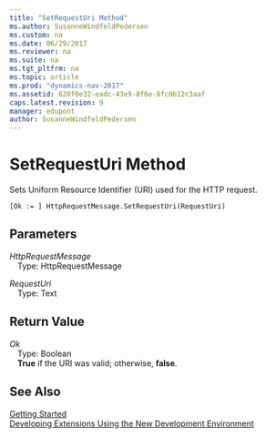 ```yaml
---
title: "SetRequestUri Method"
ms.author: SusanneWindfeldPedersen
ms.custom: na
ms.date: 06/29/2017
ms.reviewer: na
ms.suite: na
ms.tgt_pltfrm: na
ms.topic: article
ms.prod: "dynamics-nav-2017"
ms.assetid: 620f0e32-eadc-43e9-8f6e-8fc0b12c3aaf
caps.latest.revision: 9
manager: edupont
author: SusanneWindfeldPedersen
---
```


# SetRequestUri Method
Sets Uniform Resource Identifier (URI) used for the HTTP request.

```
[Ok := ] HttpRequestMessage.SetRequestUri(RequestUri)
```

## Parameters
*HttpRequestMessage*  
&emsp;Type: HttpRequestMessage

*RequestUri*  
&emsp;Type: Text

## Return Value
*Ok*  
&emsp;Type: Boolean  
&emsp;**True** if the URI was valid; otherwise, **false**.

## See Also
[Getting Started](../devenv-get-started.md)  
[Developing Extensions Using the New Development Environment](../devenv-dev-overview.md)
